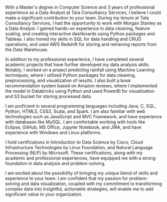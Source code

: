 With a Master's degree in Computer Science and 3 years of professional experience as a Data Analyst at Tata Consultancy Services, I believe I could make a significant contribution to your team.
During my tenure at Tata Consultancy Services, I had the opportunity to work with Morgan Stanley as a Data Analyst. I gained hands-on experience in data cleaning, feature scaling, and creating interactive dashboards using Python packages and Tableau. I also honed my skills in SQL for data handling and CRUD operations, and used AWS Redshift for storing and retrieving reports from the Data Warehouse.


In addition to my professional experience, I have completed several academic projects that have further developed my data analysis skills. Notably, I worked on a project predicting rainfall using Machine Learning techniques, where I utilized Python packages for data cleaning, preprocessing, and visualization of results. I also built a book recommendation system based on Amazon reviews, where I implemented the model in Databricks using Python and used PowerBI for visualization and S3 bucket for storing processed data.


I am proficient in several programming languages including Java, C, SQL, Python, HTML5, CSS3, Scala, and Spark. I am also familiar with web technologies such as JavaScript and MVC Framework, and have experience with databases like MySQL. I am comfortable working with tools like Eclipse, GitHub, MS Office, Jupyter Notebook, and JIRA, and have experience with Windows and Linux platforms.


I hold certifications in Introduction to Data Science by Cisco, Cloud Infrastructure Technologies by Linux Foundation, and Natural Language Processing (NLP) by Microsoft. These certifications, along with my academic and professional experiences, have equipped me with a strong foundation in data analysis and problem-solving.


I am excited about the possibility of bringing my unique blend of skills and experience to your team. I am confident that my passion for problem-solving and data visualization, coupled with my commitment to transforming complex data into insightful, actionable strategies, will enable me to add significant value to your organization.
